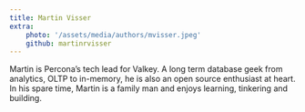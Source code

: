 ```yaml
---
title: Martin Visser
extra:
    photo: '/assets/media/authors/mvisser.jpeg'
    github: martinrvisser
---
```


Martin is Percona’s tech lead for Valkey. A long term database geek from analytics, OLTP to in-memory, he is also an open source enthusiast at heart. 
In his spare time, Martin is a family man and enjoys learning, tinkering and building. 
